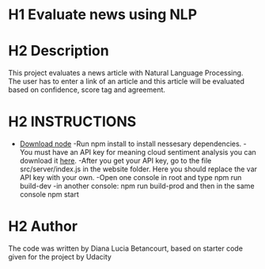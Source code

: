 # H1 Evaluate news using NLP
# H2 Description 
This project evaluates a news article with Natural Language Processing. 
The user has to enter a link of an article and this article will be evaluated based on confidence, score tag and agreement. 
# H2 INSTRUCTIONS
- [Download node](https://nodejs.org/en/)
-Run npm install to install nessesary dependencies.
-You must have an API key for  meaning cloud sentiment analysis you can download it [here](https://www.meaningcloud.com/ "meaning cloud"). 
-After you get your API key, go to the file src/server/index.js in the website folder. Here you should replace the var API key with your own.
-Open one console in root and type npm run build-dev
-in another console: npm run build-prod and then in the same console npm start

# H2 Author

The code was written by Diana Lucia Betancourt, based on starter code given for the project by Udacity